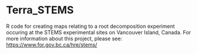 # Terra_STEMS
R code for creating maps relating to a root decomposition experiment occuring at the STEMS experimental sites on Vancouver Island, Canada. For more information about this project, please see: https://www.for.gov.bc.ca/hre/stems/
